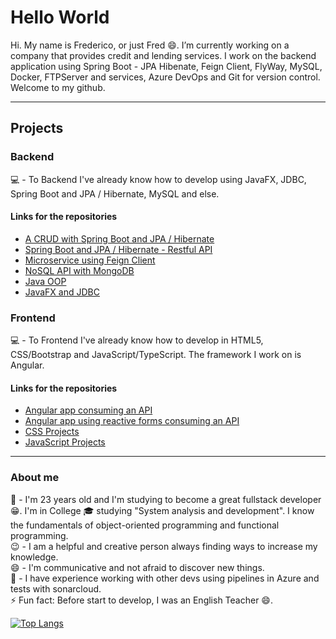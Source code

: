 <h1> Hello World </h1>
    Hi. My name is Frederico, or just Fred 😄. I’m currently working on a company that provides credit and lending services. I work on the backend application using Spring Boot - JPA Hibenate, Feign Client, FlyWay, MySQL, Docker, FTPServer and services, Azure DevOps and Git for version control. Welcome to my github.
<hr> </hr>
<h2>Projects</h2>
 
 <div>
     <span>
 <h3>Backend</h3>
 💻 - To Backend I've already know how to develop using JavaFX, JDBC, Spring Boot and JPA / Hibernate, MySQL and else. <br>
 <h4>Links for the repositories</h4>
 <ul>
         
 <li>
 <a href="https://github.com/fred1895/cursomvc">A CRUD with Spring Boot and JPA / Hibernate</a>
 </li>
 
 <li>
 <a href="https://github.com/fred1895/spring-angular-clientes_project">Spring Boot and JPA / Hibernate - Restful API</a>
 </li>
 
 <li>
 <a href="https://github.com/fred1895/feign-client-viacep">Microservice using Feign Client</a>
 </li>
 
  <li>
 <a href="https://github.com/fred1895/mongodb-springboot">NoSQL API with MongoDB</a>
 </li>
 
 <li>
 <a href="https://github.com/fred1895/election_in_java">Java OOP</a>
 </li>
 
 <li>
 <a href="https://github.com/fred1895/workshop-javafx-jdbc">JavaFX and JDBC</a>
 </li>
 </ul>       
 </span>
     <span>
 <h3>Frontend</h3>
 💻 - To Frontend I've already know how to develop in HTML5, CSS/Bootstrap and JavaScript/TypeScript. The framework I work on is Angular.<br>
 <h4>Links for the repositories</h4>
 <ul>
 <li>
 <a href="https://github.com/fred1895/angular-clientes-app">Angular app consuming an API</a>
 </li>
 
 <li>
 <a href="https://github.com/fred1895/front-agenda-angular">Angular app using reactive forms consuming an API</a>
 </li>
 
 <li>
 <a href="https://github.com/fred1895/css_study">CSS Projects</a>
 </li>
 
  <li>
 <a href="https://github.com/fred1895/js_study">JavaScript Projects</a>
 </li>

 </ul>
 </span>
 </div>       
 <hr>
 <h3>About me</h3>
  💬 - I'm 23 years old and I'm studying to become a great fullstack developer 😁. I'm in College 🎓 studying "System analysis and development". I know the fundamentals of object-oriented programming and functional programming.
 </br>
 😉 - I am a helpful and creative person always finding ways to increase my knowledge. 
 <br>
 😄 - I'm communicative and not afraid to discover new things.
 <br>
 👯 - I have experience working with other devs using pipelines in Azure and tests with sonarcloud.
 </br>
 ⚡ Fun fact: Before start to develop, I was an English Teacher 😄.
 </br>

[![Top Langs](https://github-readme-stats.vercel.app/api/top-langs/?username=fred1895&layout=compact)](https://github.com/fred1895?tab=repositories)



<!--
**fred1895/fred1895** is a ✨ _special_ ✨ repository because its `README.md` (this file) appears on your GitHub profile.

Here are some ideas to get you started:


- 🌱 I’m currently learning ...
- 👯 I’m looking to collaborate on ...
- 🤔 I’m looking for help with ...
- 💬 Ask me about ...
- 📫 How to reach me: ...
- 😄 Pronouns: ...
- ⚡ Fun fact: ...
-->
